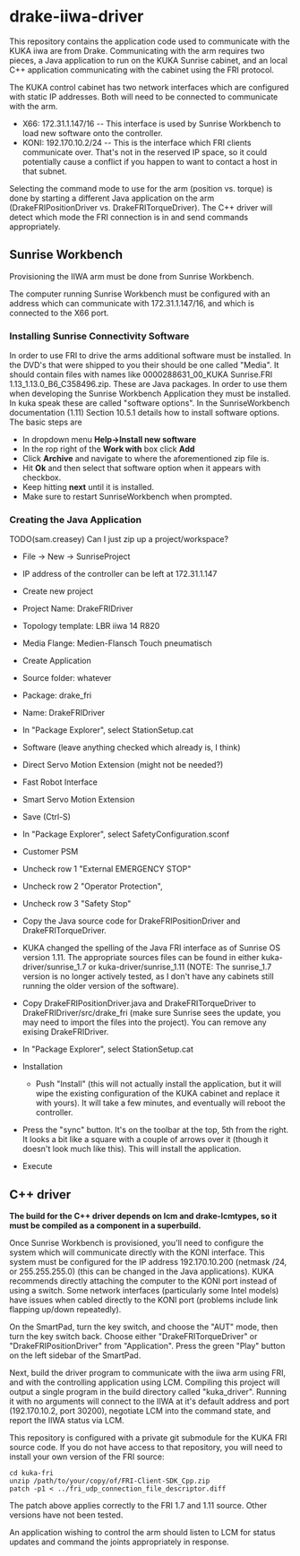# drake-iiwa-driver

This repository contains the application code used to communicate with
the KUKA iiwa are from Drake.  Communicating with the arm requires two
pieces, a Java application to run on the KUKA Sunrise cabinet, and an
local C++ application communicating with the cabinet using the FRI
protocol.

The KUKA control cabinet has two network interfaces which are
configured with static IP addresses.  Both will need to be connected
to communicate with the arm.

 * X66: 172.31.1.147/16 -- This interface is used by Sunrise Workbench to load new software onto the controller.
 * KONI: 192.170.10.2/24 -- This is the interface which FRI clients communicate over.  That's not in the reserved IP space, so it could potentially cause a conflict if you happen to want to contact a host in that subnet.

Selecting the command mode to use for the arm (position vs. torque) is
done by starting a different Java application on the arm
(DrakeFRIPositionDriver vs. DrakeFRITorqueDriver).  The C++ driver
will detect which mode the FRI connection is in and send commands
appropriately.

## Sunrise Workbench

Provisioning the IIWA arm must be done from Sunrise Workbench.

The computer running Sunrise Workbench must be configured with an
address which can communicate with 172.31.1.147/16, and which is
connected to the X66 port.

### Installing Sunrise Connectivity Software
In order to use FRI to drive the arms additional software must be installed. In the DVD's that were shipped to you their should be one called "Media". It should contain files with names like 0000288631_00_KUKA Sunrise.FRI 1.13_1.13.0_B6_C358496.zip. These are Java packages. In order to use them when developing the Sunrise Workbench Application they must be installed. In kuka speak these are called "software options". In the SunriseWorkbench documentation (1.11) Section 10.5.1 details how to install software options. The basic steps are

  * In dropdown menu **Help->Install new software**
  * In the rop right of the **Work with** box click **Add**
  * Click **Archive** and navigate to where the aforementioned zip file is.
  * Hit **Ok** and then select that software option when it appears with checkbox.
  * Keep hitting **next** until it is installed.
  * Make sure to restart SunriseWorkbench when prompted.

### Creating the Java Application

TODO(sam.creasey) Can I just zip up a project/workspace?

 * File -> New -> SunriseProject
  * IP address of the controller can be left at 172.31.1.147
  * Create new project
  * Project Name: DrakeFRIDriver
  * Topology template: LBR iiwa 14 R820
  * Media Flange: Medien-Flansch Touch pneumatisch
  * Create Application
  * Source folder: whatever
  * Package: drake_fri
  * Name: DrakeFRIDriver

 * In "Package Explorer", select StationSetup.cat
  * Software (leave anything checked which already is, I think)
   * Direct Servo Motion Extension (might not be needed?)
   * Fast Robot Interface
   * Smart Servo Motion Extension
  * Save (Ctrl-S)

 * In "Package Explorer", select SafetyConfiguration.sconf
  * Customer PSM
   * Uncheck row 1 "External EMERGENCY STOP"
   * Uncheck row 2 "Operator Protection",
   * Uncheck row 3 "Safety Stop"

 * Copy the Java source code for DrakeFRIPositionDriver and DrakeFRITorqueDriver.
  * KUKA changed the spelling of the Java FRI interface as of Sunrise OS version 1.11.  The appropriate sources files can be found in either kuka-driver/sunrise_1.7 or kuka-driver/sunrise_1.11  (NOTE: The sunrise_1.7 version is no longer actively tested, as I don't have any cabinets still running the older version of the software).
  * Copy DrakeFRIPositionDriver.java and DrakeFRITorqueDriver to DrakeFRIDriver/src/drake_fri (make sure Sunrise sees the update, you may need to import the files into the project).  You can remove any exising DrakeFRIDriver.

 * In "Package Explorer", select StationSetup.cat
  * Installation
    * Push "Install" (this will not actually install the application, but it will wipe the existing configuration of the KUKA cabinet and replace it with yours).  It will take a few minutes, and eventually will reboot the controller.

 * Press the "sync" button.  It's on the toolbar at the top, 5th from the right.  It looks a bit like a square with a couple of arrows over it (though it doesn't look much like this).  This will install the application.
  * Execute

## C++ driver

**The build for the C++ driver depends on lcm and drake-lcmtypes, so
  it must be compiled as a component in a superbuild.**

Once Sunrise Workbench is provisioned, you'll need to configure the
system which will communicate directly with the KONI interface.  This
system must be configured for the IP address 192.170.10.200 (netmask
/24, or 255.255.255.0) (this can be changed in the Java applications).
KUKA recommends directly attaching the computer to the KONI port
instead of using a switch.  Some network interfaces (particularly some
Intel models) have issues when cabled directly to the KONI port (problems
include link flapping up/down repeatedly).

On the SmartPad, turn the key switch, and choose the "AUT" mode, then
turn the key switch back. Choose either "DrakeFRITorqueDriver" or
"DrakeFRIPositionDriver" from "Application". Press the green "Play"
button on the left sidebar of the SmartPad.

Next, build the driver program to communicate with the iiwa arm using
FRI, and with the controlling application using LCM.  Compiling this
project will output a single program in the build directory called
"kuka_driver".  Running it with no arguments will connect to the IIWA
at it's default address and port (192.170.10.2, port 30200), negotiate
LCM into the command state, and report the IIWA status via LCM.

This repository is configured with a private git submodule for the
KUKA FRI source code.  If you do not have access to that repository,
you will need to install your own version of the FRI source:

```
cd kuka-fri
unzip /path/to/your/copy/of/FRI-Client-SDK_Cpp.zip
patch -p1 < ../fri_udp_connection_file_descriptor.diff
```

The patch above applies correctly to the FRI 1.7 and 1.11 source.
Other versions have not been tested.

An application wishing to control the arm should listen to LCM for
status updates and command the joints appropriately in response.
